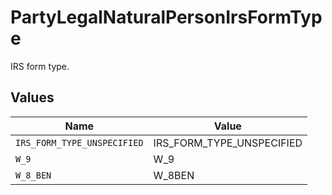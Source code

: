 # PartyLegalNaturalPersonIrsFormType

IRS form type.


## Values

| Name                        | Value                       |
| --------------------------- | --------------------------- |
| `IRS_FORM_TYPE_UNSPECIFIED` | IRS_FORM_TYPE_UNSPECIFIED   |
| `W_9`                       | W_9                         |
| `W_8_BEN`                   | W_8BEN                      |